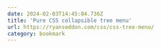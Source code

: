 ```yaml
---
date: 2024-02-03T14:45:04.736Z
title: 'Pure CSS collapsible tree menu'
url: https://ryanseddon.com/css/css-tree-menu/
category: bookmark
---
```

